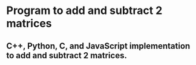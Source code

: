 # Program to add and subtract 2 matrices
## C++, Python, C, and JavaScript implementation to add and subtract 2 matrices.
